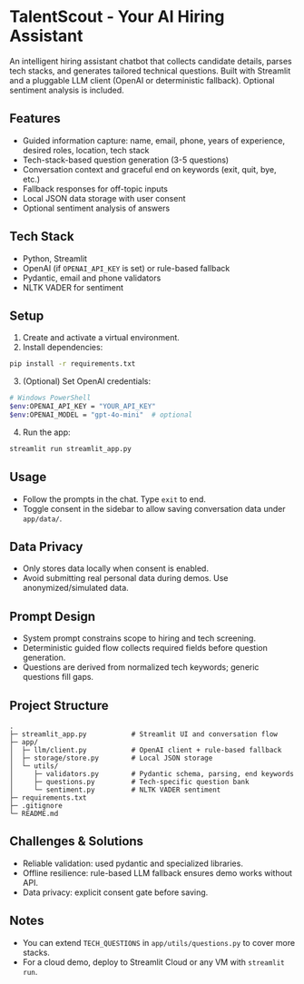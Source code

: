 # TalentScout -  Your AI Hiring Assistant

An intelligent hiring assistant chatbot that collects candidate details, parses tech stacks, and generates tailored technical questions. Built with Streamlit and a pluggable LLM client (OpenAI or deterministic fallback). Optional sentiment analysis is included.

## Features
- Guided information capture: name, email, phone, years of experience, desired roles, location, tech stack
- Tech-stack-based question generation (3-5 questions)
- Conversation context and graceful end on keywords (exit, quit, bye, etc.)
- Fallback responses for off-topic inputs
- Local JSON data storage with user consent
- Optional sentiment analysis of answers

## Tech Stack
- Python, Streamlit
- OpenAI (if `OPENAI_API_KEY` is set) or rule-based fallback
- Pydantic, email and phone validators
- NLTK VADER for sentiment

## Setup
1. Create and activate a virtual environment.
2. Install dependencies:
```bash
pip install -r requirements.txt
```
3. (Optional) Set OpenAI credentials:
```bash
# Windows PowerShell
$env:OPENAI_API_KEY = "YOUR_API_KEY"
$env:OPENAI_MODEL = "gpt-4o-mini"  # optional
```
4. Run the app:
```bash
streamlit run streamlit_app.py
```

## Usage
- Follow the prompts in the chat. Type `exit` to end.
- Toggle consent in the sidebar to allow saving conversation data under `app/data/`.

## Data Privacy
- Only stores data locally when consent is enabled.
- Avoid submitting real personal data during demos. Use anonymized/simulated data.

## Prompt Design
- System prompt constrains scope to hiring and tech screening.
- Deterministic guided flow collects required fields before question generation.
- Questions are derived from normalized tech keywords; generic questions fill gaps.

## Project Structure
```
.
├─ streamlit_app.py           # Streamlit UI and conversation flow
├─ app/
│  ├─ llm/client.py           # OpenAI client + rule-based fallback
│  ├─ storage/store.py        # Local JSON storage
│  └─ utils/
│     ├─ validators.py        # Pydantic schema, parsing, end keywords
│     ├─ questions.py         # Tech-specific question bank
│     └─ sentiment.py         # NLTK VADER sentiment
├─ requirements.txt
├─ .gitignore
└─ README.md
```

## Challenges & Solutions
- Reliable validation: used pydantic and specialized libraries.
- Offline resilience: rule-based LLM fallback ensures demo works without API.
- Data privacy: explicit consent gate before saving.

## Notes
- You can extend `TECH_QUESTIONS` in `app/utils/questions.py` to cover more stacks.
- For a cloud demo, deploy to Streamlit Cloud or any VM with `streamlit run`.
